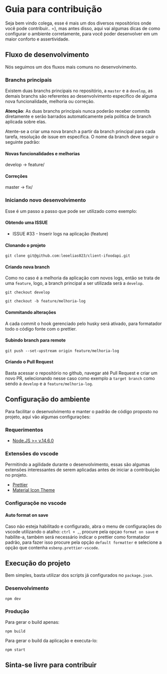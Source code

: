 # Guia para contribuição

Seja bem vindo colega, esse é mais um dos diversos repositórios onde você pode contribuir.. =), mas antes disso, aqui vai algumas dicas de como configurar o ambiente corretamente, para você poder desenvolver em um maior conforto e assertividade.

## Fluxo de desenvolvimento

Nós seguimos um dos fluxos mais comuns no desenvolvimento.

### Branchs principais

Existem duas branchs principais no repositório, a `master` e a `develop`, as demais branchs são referentes ao desenvolvimento especifico de alguma nova funcionalidade, melhoria ou correção.

**Atenção**: As duas branchs principais nunca poderão receber commits diretamente e serão barrados automaticamente pela politica de branch aplicada sobre elas.

Atente-se a criar uma nova branch a partir da branch principal para cada tarefa, resolução de issue em especifica. O nome da branch deve seguir o seguinte padrão:

#### Novas funcionalidades e melhorias

develop -> feature/<nome>

#### Correções

master -> fix/<nome>

### Iniciando novo desenvolvimento

Esse é um passo a passo que pode ser utilizado como exemplo:

#### Obtendo uma ISSUE

- ISSUE #33 - Inserir logs na aplicação (feature)

#### Clonando o projeto

`git clone git@github.com:leoelias023/client-ifoodapi.git`

#### Criando nova branch

Como no caso é a melhoria da aplicação com novos logs, então se trata de uma `feature`, logo, a branch principal a ser utilizada será a `develop`.

`git checkout develop`

`git checkout -b feature/melhoria-log`

#### Commitando alterações

A cada commit o hook gerenciado pelo husky será ativado, para formatador todo o código fonte com o prettier.

#### Subindo branch para remote

`git push --set-upstream origin feature/melhoria-log`

#### Criando o Pull Request

Basta acessar o repositório no github, navegar até Pull Request e criar um novo PR, selecionando nesse caso como exemplo a `target branch` como sendo a `develop` e a `feature/melhoria-log`.

## Configuração do ambiente

Para facilitar o desenvolvimento e manter o padrão de código proposto no projeto, aqui vão algumas configurações:

### Requerimentos

- [Node.JS >= v.14.6.0](https://nodejs.org/en/)

### Extensões do vscode

Permitindo a agilidade durante o desenvolvimento, essas são algumas extensões interessantes de serem aplicadas antes de iniciar a contribuição no projeto.

- [Prettier](https://marketplace.visualstudio.com/items?itemName=esbenp.prettier-vscode)
- [Material Icon Theme](https://marketplace.visualstudio.com/items?itemName=PKief.material-icon-theme)

### Configuraçõe no vscode

#### Auto format on save

Caso não esteja habilitado e configurado, abra o menu de configurações do vscode utilizando o atalho: `ctrl + ,`, procure pela opçao `format on save` e habilite-a, também será necessário indicar o prettier como formatador padrão, para fazer isso procure pela opção `default formatter` e selecione a opção que contenha `esbenp.prettier-vscode`.

## Execução do projeto

Bem simples, basta utilizar dos scripts já configurados no `package.json`.

### Desenvolvimento

`npm dev`

### Produção

Para gerar o build apenas:

`npm build`

Para gerar o build da aplicação e executa-lo:

`npm start`

## Sinta-se livre para contribuir
